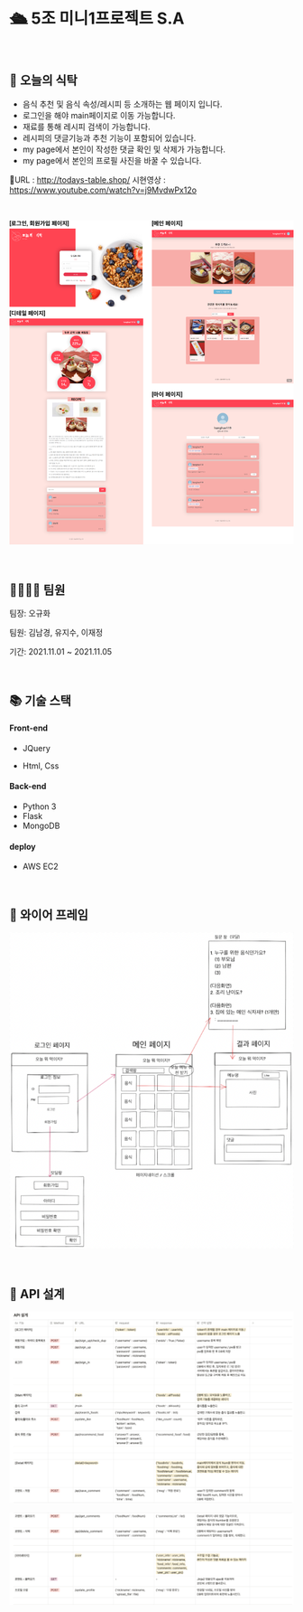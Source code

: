# 🛳 5조 미니1프로젝트 S.A

<br />

## 🎯 오늘의 식탁

- 음식 추천 및 음식 속성/레시피 등 소개하는 웹 페이지 입니다.
- 로그인을 해야 main페이지로 이동 가능합니다.
- 재료를 통해 레시피 검색이 가능합니다.
- 레시피의 댓글기능과 추천 기능이 포함되어 있습니다.
- my page에서 본인이 작성한 댓글 확인 및 삭제가 가능합니다.
- my page에서 본인의 프로필 사진을 바꿀 수 있습니다.

 🧁URL : http://todays-table.shop/
 시현영상 : https://www.youtube.com/watch?v=j9MvdwPx12o

<br />

![preview](./static/imgs/preview.png)



<br />

## 👨‍👨‍👧‍👧  팀원

팀장: 오규화

팀원: 김남경, 유지수, 이재정

기간: 2021.11.01 ~ 2021.11.05

<br />



## 📚 기술 스택

#### Front-end

- JQuery

- Html, Css

#### Back-end

- Python 3
- Flask
- MongoDB

#### deploy

- AWS EC2


<br />

## 📑 와이어 프레임

![와이어프레임](./static/imgs/와이어프레임.png)

<br />

## 👀 API 설계

![API설계](./static/imgs/API설계.png)

![API설계2](./static/imgs/API설계2.png)
